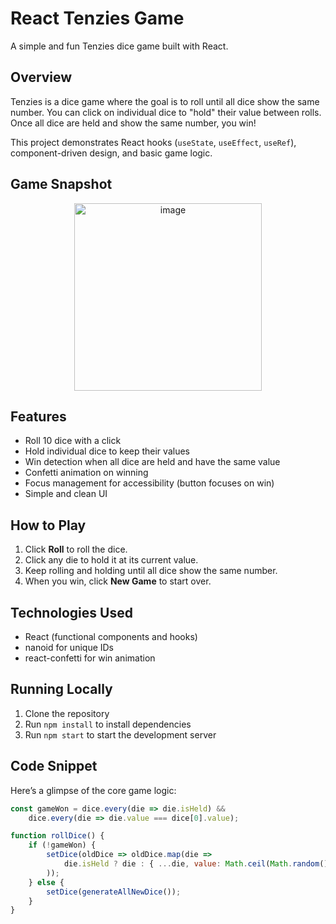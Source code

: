 # React Tenzies Game

A simple and fun Tenzies dice game built with React.

## Overview

Tenzies is a dice game where the goal is to roll until all dice show the same number. You can click on individual dice to "hold" their value between rolls. Once all dice are held and show the same number, you win!

This project demonstrates React hooks (`useState`, `useEffect`, `useRef`), component-driven design, and basic game logic.

## Game Snapshot
<p align="center">
    <img width="300" alt="image" src="https://github.com/user-attachments/assets/edef03af-0c22-4d49-84d1-d011fabb6881" />
</p>

## Features

- Roll 10 dice with a click
- Hold individual dice to keep their values
- Win detection when all dice are held and have the same value
- Confetti animation on winning
- Focus management for accessibility (button focuses on win)
- Simple and clean UI

## How to Play

1. Click **Roll** to roll the dice.
2. Click any die to hold it at its current value.
3. Keep rolling and holding until all dice show the same number.
4. When you win, click **New Game** to start over.

## Technologies Used

- React (functional components and hooks)
- nanoid for unique IDs
- react-confetti for win animation

## Running Locally

1. Clone the repository
2. Run `npm install` to install dependencies
3. Run `npm start` to start the development server

## Code Snippet

Here’s a glimpse of the core game logic:

```js
const gameWon = dice.every(die => die.isHeld) &&
    dice.every(die => die.value === dice[0].value);

function rollDice() {
    if (!gameWon) {
        setDice(oldDice => oldDice.map(die =>
            die.isHeld ? die : { ...die, value: Math.ceil(Math.random() * 6) }
        ));
    } else {
        setDice(generateAllNewDice());
    }
}
